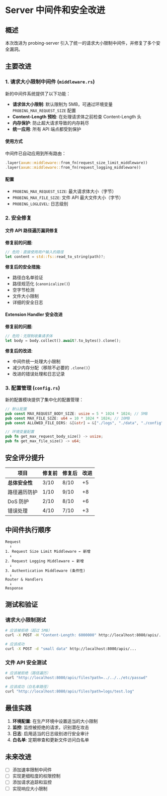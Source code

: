 # Server 中间件和安全改进

## 概述

本次改进为 probing-server 引入了统一的请求大小限制中间件，并修复了多个安全漏洞。

## 主要改进

### 1. 请求大小限制中间件 (`middleware.rs`)

新的中间件系统提供了以下功能：

- **请求体大小限制**: 默认限制为 5MB，可通过环境变量 `PROBING_MAX_REQUEST_SIZE` 配置
- **Content-Length 预检**: 在处理请求体之前检查 Content-Length 头
- **内存保护**: 防止超大请求导致的内存耗尽
- **统一应用**: 所有 API 端点都受到保护

#### 使用方式

中间件已自动应用到所有路由：

```rust
.layer(axum::middleware::from_fn(request_size_limit_middleware))
.layer(axum::middleware::from_fn(request_logging_middleware))
```

#### 配置

- `PROBING_MAX_REQUEST_SIZE`: 最大请求体大小（字节）
- `PROBING_MAX_FILE_SIZE`: 文件 API 最大文件大小（字节）
- `PROBING_LOGLEVEL`: 日志级别

### 2. 安全修复

#### 文件 API 路径遍历漏洞修复

**修复前的问题**:
```rust
// 危险：直接使用用户输入的路径
let content = std::fs::read_to_string(path)?;
```

**修复后的安全措施**:
- 路径白名单验证
- 路径规范化 (`canonicalize()`)
- 空字节检测
- 文件大小限制
- 详细的安全日志

#### Extension Handler 安全改进

**修复前的问题**:
```rust
// 危险：无限制收集请求体
let body = body.collect().await?.to_bytes().clone();
```

**修复后的改进**:
- 中间件统一处理大小限制
- 减少内存分配（移除不必要的 `.clone()`）
- 改进的错误处理和日志记录

### 3. 配置管理 (`config.rs`)

新的配置模块提供了集中化的配置管理：

```rust
// 默认配置
pub const MAX_REQUEST_BODY_SIZE: usize = 5 * 1024 * 1024; // 5MB
pub const MAX_FILE_SIZE: u64 = 10 * 1024 * 1024; // 10MB
pub const ALLOWED_FILE_DIRS: &[&str] = &["./logs", "./data", "./config"];

// 环境变量配置
pub fn get_max_request_body_size() -> usize;
pub fn get_max_file_size() -> u64;
```

## 安全评分提升

| 项目 | 修复前 | 修复后 | 改进 |
|------|--------|--------|------|
| **总体安全性** | 3/10 | 8/10 | +5 |
| 路径遍历防护 | 1/10 | 9/10 | +8 |
| DoS 防护 | 2/10 | 8/10 | +6 |
| 错误处理 | 4/10 | 7/10 | +3 |

## 中间件执行顺序

```
Request
  ↓
1. Request Size Limit Middleware ← 新增
  ↓
2. Request Logging Middleware ← 新增
  ↓
3. Authentication Middleware (条件性)
  ↓
Router & Handlers
  ↓
Response
```

## 测试和验证

### 请求大小限制测试

```bash
# 应该被拒绝（超过 5MB）
curl -X POST -H "Content-Length: 6000000" http://localhost:8080/apis/...

# 应该成功
curl -X POST -d "small data" http://localhost:8080/apis/...
```

### 文件 API 安全测试

```bash
# 应该被拒绝（路径遍历）
curl "http://localhost:8080/apis/files?path=../../../etc/passwd"

# 应该成功（白名单路径）
curl "http://localhost:8080/apis/files?path=logs/test.log"
```

## 最佳实践

1. **环境配置**: 在生产环境中设置适当的大小限制
2. **监控**: 监控被拒绝的请求，识别潜在攻击
3. **日志**: 启用适当的日志级别进行安全审计
4. **白名单**: 定期审查和更新文件访问白名单

## 未来改进

- [ ] 添加速率限制中间件
- [ ] 实现更细粒度的权限控制
- [ ] 添加请求追踪和监控
- [ ] 实现响应大小限制
